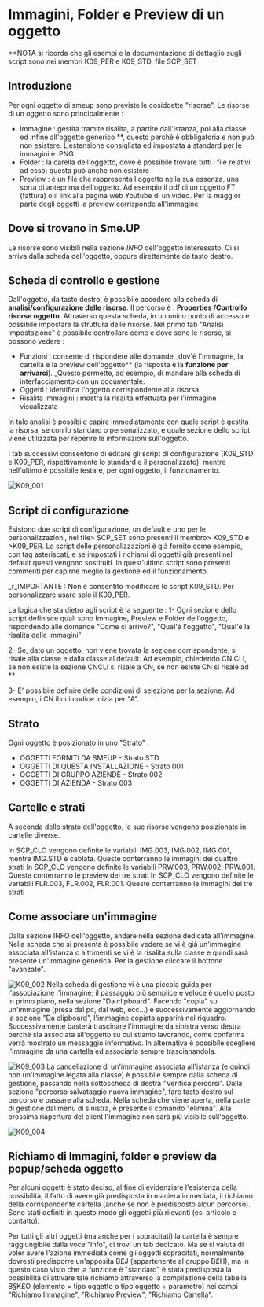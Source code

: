 # Immagini, Folder e Preview di un oggetto

**NOTA si ricorda che gli esempi e la documentazione di dettaglio sugli script sono nei membri K09_PER e K09_STD, file SCP_SET

## Introduzione
Per ogni oggetto di smeup sono previste le cosiddette "risorse". Le risorse di un oggetto sono principalmente : 


- Immagine :  gestita tramite risalita, a partire dall'istanza, poi alla classe ed infine all'oggetto generico **, questo perchè è obbligatoria e non può non esistere. L'estensione consigliata ed impostata a standard per le immagini è .PNG
- Folder :  la carella dell'oggetto, dove è possibile trovare tutti i file relativi ad esso; questa può anche non esistere
- Preview :  è un file che rappresenta l'oggetto nella sua essenza,  una sorta di anteprima dell'oggetto. Ad esempio il pdf di un oggetto FT (fattura) o il link alla pagina web Youtube di un video. Per la maggior parte degli oggetti la preview corrisponde all'immagine


## Dove si trovano in Sme.UP
Le risorse sono visibili nella sezione _INFO_ dell'oggetto interessato. Ci si arriva dalla scheda dell'oggetto, oppure direttamente da tasto destro.

## Scheda di controllo e gestione
Dall'oggetto, da tasto destro, è possibile accedere alla scheda di **analisi/configurazione delle risorse**. Il percorso è :  **Properties /Controllo risorse oggetto**.
Attraverso questa scheda, in un unico punto di accesso è possibile impostare la struttura delle risorse.
Nel primo tab "Analisi Impostazione" è possibile controllare come e dove sono le risorse, si possono vedere : 

- Funzioni :  consente di rispondere alle domande _dov'è l'immagine, la cartella e la preview dell'oggetto** (la risposta è la **funzione per arrivarci**). _Questo permette, ad esempio, di mandare alla scheda di interfacciamento con un documentale.
- Oggetti :  identifica l'oggetto corrispondente alla risorsa
- Risalita Immagini :  mostra la risalita effettuata per l'immagine visualizzata

In tale analisi è possibile capire immediatamente con quale script è gestita la risorsa, se con lo standard o personalizzato, e quale sezione dello script viene utilizzata per reperire le informazioni sull'oggetto.

I tab successivi consentono di editare gli script di configurazione (K09_STD e K09_PER, rispettivamente lo standard e il personalizzato), mentre nell'ultimo è possibile testare, per ogni oggetto, il funzionamento.

![K09_001](http://localhost:3000/immagini/LOBASE_12/K09_001.png)
## Script di configurazione
Esistono due script di configurazione, un default e uno per le personalizzazioni, nel file> SCP_SET sono presenti il membro> K09_STD e >K09_PER.
Lo script delle personalizzazioni è già fornito come esempio, con tag asteriscati, e se impostati i richiami di oggetti già presenti nel default questi vengono sostituiti.
In quest'ultimo script sono presenti commenti per capirne meglio la gestione ed il funzionamento.

_r_IMPORTANTE :  Non è consentito modificare lo script K09_STD. Per personalizzare usare solo il K09_PER.

La logica che sta dietro agli script è la seguente : 
1- Ogni sezione dello script definisce quali sono Immagine, Preview e Folder dell'oggetto, rispondendo alle domande "Come ci arrivo?", "Qual'è l'oggetto", "Qual'è la risalita delle immagini"

2- Se, dato un oggetto, non viene trovata la sezione corrispondente, si risale alla classe e dalla classe al default.
Ad esempio, chiedendo CN CLI, se non esiste la sezione CNCLI si risale a CN, se non esiste CN si risale ad **

3- E' possibile definire delle condizioni di selezione per la sezione. Ad esempio, i CN il cui codice inizia per "A".


## Strato
Ogni oggetto è posizionato in uno "Strato" : 

- OGGETTI FORNITI DA SMEUP - Strato STD
- OGGETTI DI QUESTA INSTALLAZIONE - Strato 001
- OGGETTI DI GRUPPO AZIENDE - Strato 002
- OGGETTI DI AZIENDA - Strato 003


## Cartelle e strati
A seconda dello strato dell'oggetto, le sue risorse vengono posizionate in cartelle diverse.

In SCP_CLO vengono definite le variabili IMG.003, IMG.002, IMG.001, mentre IMG.STD è cablata. Queste conterranno le immagini dei quattro strati
In SCP_CLO vengono definite le variabili PRW.003, PRW.002, PRW.001. Queste conterranno le preview dei tre strati
In SCP_CLO vengono definite le variabili FLR.003, FLR.002, FLR.001. Queste conterranno le immagini dei tre strati


## Come associare un'immagine
Dalla sezione INFO dell'oggetto, andare nella sezione dedicata all'immagine.
Nella scheda che si presenta è possibile vedere se vi è già un'immagine associata all'istanza o altrimenti se vi è la risalita sulla classe e quindi sarà presente un'immagine generica.
Per la gestione cliccare il bottone "avanzate".

![K09_002](http://localhost:3000/immagini/LOBASE_12/K09_002.png)
Nella scheda di gestione vi è una piccola guida per l'associazione l'immagine; il passaggio più semplice e veloce è quello posto in primo piano, nella sezione "Da clipboard".
Facendo "copia" su un'immagine (presa dal pc, dal web, ecc...)  e successivamente aggiornando la sezione "Da clipboard", l'immagine copiata apparirà nel riquadro. Successivamente basterà trascinare l'immagine da sinistra verso destra perchè sia associata all'oggetto su cui stiamo lavorando, come conferma verrà mostrato un messaggio informativo.
In alternativa è possibile scegliere l'immagine da una cartella ed associarla sempre trascianandola.

![K09_003](http://localhost:3000/immagini/LOBASE_12/K09_003.png)
La cancellazione di un'immagine associata all'istanza (e quindi non un'immagine legata alla classe) è possibile sempre dalla scheda di gestione, passando nella sottoscheda di destra "Verifica percorsi".
Dalla sezione "percorso salvataggio nuova immagine", fare tasto destro sul percorso e passare alla scheda.
Nella scheda che viene aperta, nella parte di gestione dal menu di sinistra, è presente il comando "elimina". Alla prossima riapertura del client l'immagine non sarà più visibile sull'oggetto.

![K09_004](http://localhost:3000/immagini/LOBASE_12/K09_004.png)
## Richiamo di Immagini, folder e preview da popup/scheda oggetto

Per alcuni oggetti è stato deciso, al fine di evidenziare l'esistenza della possibilità, il fatto di avere già predisposta in maniera immediata, il richiamo della  corrispondente cartella (anche se non è predisposto alcun percorso). Sono stati definiti in questo modo gli oggetti più rilevanti (es. articolo o contatto).

Per tutti gli altri oggetti (ma anche per i sopracitati) la cartella è sempre raggiungibile dalla voce "Info", ci trovi un tab dedicato. Ma se si valuta di voler avere l'azione immediata come gli oggetti sopracitati, normalmente dovresti predisporre un'apposita B£J (appartenente al gruppo B£H), ma in questo caso visto che la funzione è "standard" è stata predisposta la possibilità di attivare tale richiamo attraverso la compilazione della tabella B§K£O (elemento = tipo oggetto o tipo oggetto + parametro) nei campi "Richiamo Immagine", "Richiamo Preview", "Richiamo Cartella".

